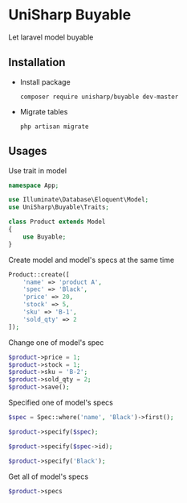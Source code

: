 # UniSharp Buyable

Let laravel model buyable

## Installation

- Install package

    ```composer require unisharp/buyable dev-master```

- Migrate tables

    ```php artisan migrate```

## Usages

Use trait in model

```php
namespace App;

use Illuminate\Database\Eloquent\Model;
use UniSharp\Buyable\Traits;

class Product extends Model
{
    use Buyable;
}
```

Create model and model's specs at the same time

```php
Product::create([
    'name' => 'product A',
    'spec' => 'Black',
    'price' => 20,
    'stock' => 5,
    'sku' => 'B-1',
    'sold_qty' => 2
]);
```

Change one of model's spec

```php
$product->price = 1;
$product->stock = 1;
$product->sku = 'B-2';
$product->sold_qty = 2;
$product->save();
```

Specified one of model's specs

```php
$spec = Spec::where('name', 'Black')->first();

$product->specify($spec);

$product->specify($spec->id);

$product->specify('Black');
```

Get all of model's specs

```php
$product->specs
```
